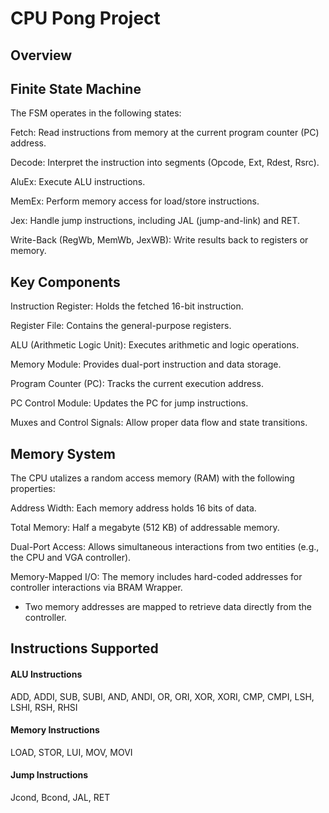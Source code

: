 # CPU Pong Project

## Overview

## Finite State Machine
The FSM operates in the following states:


Fetch: Read instructions from memory at the current program counter (PC) address.

Decode: Interpret the instruction into segments (Opcode, Ext, Rdest, Rsrc).

AluEx: Execute ALU instructions.

MemEx: Perform memory access for load/store instructions.

Jex: Handle jump instructions, including JAL (jump-and-link) and RET.

Write-Back (RegWb, MemWb, JexWB): Write results back to registers or memory.

## Key Components
Instruction Register: Holds the fetched 16-bit instruction.

Register File: Contains the general-purpose registers.

ALU (Arithmetic Logic Unit): Executes arithmetic and logic operations.

Memory Module: Provides dual-port instruction and data storage.

Program Counter (PC): Tracks the current execution address.

PC Control Module: Updates the PC for jump instructions.

Muxes and Control Signals: Allow proper data flow and state transitions.

## Memory System
The CPU utalizes a random access memory (RAM) with the following properties: 


Address Width: Each memory address holds 16 bits of data.

Total Memory: Half a megabyte (512 KB) of addressable memory.

Dual-Port Access: Allows simultaneous interactions from two entities (e.g., the CPU and VGA controller).

Memory-Mapped I/O: The memory includes hard-coded addresses for controller interactions via BRAM Wrapper.

- Two memory addresses are mapped to retrieve data directly from the controller.

## Instructions Supported
#### ALU Instructions
ADD, ADDI, SUB, SUBI, AND, ANDI, OR, ORI, XOR, XORI, CMP, CMPI, LSH, LSHI, RSH, RHSI
#### Memory Instructions
LOAD, STOR, LUI, MOV, MOVI
#### Jump Instructions
Jcond, Bcond, JAL, RET
